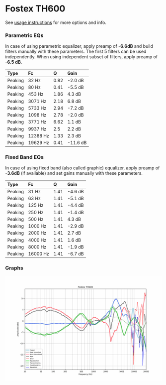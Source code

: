 # Fostex TH600
See [usage instructions](https://github.com/jaakkopasanen/AutoEq#usage) for more options and info.

### Parametric EQs
In case of using parametric equalizer, apply preamp of **-6.6dB** and build filters manually
with these parameters. The first 5 filters can be used independently.
When using independent subset of filters, apply preamp of **-6.5 dB**.

| Type    | Fc       |    Q | Gain     |
|:--------|:---------|:-----|:---------|
| Peaking | 32 Hz    | 0.82 | -2.0 dB  |
| Peaking | 80 Hz    | 0.41 | -5.5 dB  |
| Peaking | 453 Hz   | 1.86 | 4.3 dB   |
| Peaking | 3071 Hz  | 2.18 | 6.8 dB   |
| Peaking | 5733 Hz  | 2.94 | -7.2 dB  |
| Peaking | 1098 Hz  | 2.78 | -2.0 dB  |
| Peaking | 3771 Hz  | 6.62 | 1.1 dB   |
| Peaking | 9937 Hz  | 2.5  | 2.2 dB   |
| Peaking | 12388 Hz | 1.33 | 2.3 dB   |
| Peaking | 19629 Hz | 0.41 | -11.6 dB |

### Fixed Band EQs
In case of using fixed band (also called graphic) equalizer, apply preamp of **-3.6dB**
(if available) and set gains manually with these parameters.

| Type    | Fc       |    Q | Gain    |
|:--------|:---------|:-----|:--------|
| Peaking | 31 Hz    | 1.41 | -4.6 dB |
| Peaking | 63 Hz    | 1.41 | -5.1 dB |
| Peaking | 125 Hz   | 1.41 | -4.4 dB |
| Peaking | 250 Hz   | 1.41 | -1.4 dB |
| Peaking | 500 Hz   | 1.41 | 4.3 dB  |
| Peaking | 1000 Hz  | 1.41 | -2.9 dB |
| Peaking | 2000 Hz  | 1.41 | 2.7 dB  |
| Peaking | 4000 Hz  | 1.41 | 1.6 dB  |
| Peaking | 8000 Hz  | 1.41 | -1.9 dB |
| Peaking | 16000 Hz | 1.41 | -6.7 dB |

### Graphs
![](./Fostex%20TH600.png)